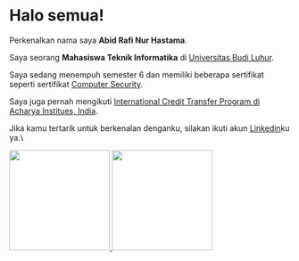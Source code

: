 # Halo semua! 

Perkenalkan nama saya **Abid Rafi Nur Hastama**.

Saya seorang **Mahasiswa Teknik Informatika** di [Universitas Budi Luhur](https://www.budiluhur.ac.id/).

Saya sedang menempuh semester 6 dan memiliki beberapa sertifikat seperti sertifikat [Computer Security](https://drive.google.com/file/d/1lWwVPYhiXIFAOwG8zE4cjW0N28_Lu7Hz/view).

Saya juga pernah mengikuti [International Credit Transfer Program di Acharya Institues, India](https://drive.google.com/file/d/1DBB8R434wfXvUKPZ1MtRsDo9YpJyuGhw/view).

Jika kamu tertarik untuk berkenalan denganku, silakan ikuti akun [Linkedin](https://www.linkedin.com/in/abid-rafi-nur-hastama-51b651260/)ku ya.\

<p align="left">
<a href="https://github.com/rafihastama">
  <img height="180em" src="https://github-readme-stats-eight-theta.vercel.app/api username=rafihastama&show_icons=true&theme=algolia&include_all_commits=true&count_private=true"/>
  <img height="180em" src="https://github-readme-stats-eight-theta.vercel.app/api/top-langs/?username=rafihastama&layout=compact&langs_count=8&theme=algolia"/>
</a>
</p>
